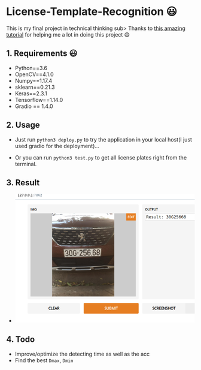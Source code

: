 # License-Template-Recognition :smiley:


This is my final project in technical thinking sub> Thanks to [this amazing tutorial](https://medium.com/@quangnhatnguyenle/detect-and-recognize-vehicles-license-plate-with-machine-learning-and-python-part-1-detection-795fda47e922) for helping me a lot in doing this project :smile:

## 1. Requirements :smiley:

- Python==3.6
- OpenCV==4.1.0
- Numpy==1.17.4
- sklearn==0.21.3
- Keras==2.3.1
- Tensorflow==1.14.0
- Gradio == 1.4.0

## 2. Usage 

- Just run `python3 deploy.py`  to try the application in your local host(I just used gradio for the deployment)...

- Or you can run `python3 test.py` to get all license plates right from the terminal.


## 3. Result

- ![alt text](https://github.com/manhph2211/License-Plate-Reco/blob/last/test.png)

## 4. Todo

- Improve/optimize the detecting time as well as the acc
- Find the best `Dmax`, `Dmin`

